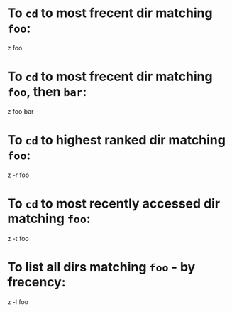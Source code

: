 To `cd` to most frecent dir matching `foo`:
===========================================

z foo

To `cd` to most frecent dir matching `foo`, then `bar`:
=======================================================

z foo bar

To `cd` to highest ranked dir matching `foo`:
=============================================

z -r foo

To `cd` to most recently accessed dir matching `foo`:
=====================================================

z -t foo

To list all dirs matching `foo` - by frecency:
==============================================

z -l foo
